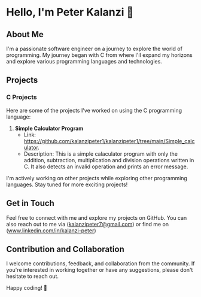 # Hello, I'm Peter Kalanzi 👋

## About Me

I'm a passionate software engineer on a journey to explore the world of programming. My journey began with C from where I'll expand my horizons and explore various programming languages and technologies.

## Projects

### C Projects

Here are some of the projects I've worked on using the C programming language:

1. **Simple Calculator Program**
   - Link: https://github.com/kalanzipeter1/kalanzipeter1/tree/main/Simple_calculator.
   - Description: This is a simple calaculator program with only the addition, subtraction, multiplication and division operations written in C. It also detects an invalid operation and prints an error message. 
     

I'm actively working on other projects while exploring other programming languages. Stay tuned for more exciting projects!

## Get in Touch

Feel free to connect with me and explore my projects on GitHub. You can also reach out to me via (kalanzipeter7@gmail.com) or find me on (www.linkedin.com/in/kalanzi-peter)

## Contribution and Collaboration

I welcome contributions, feedback, and collaboration from the community. If you're interested in working together or have any suggestions, please don't hesitate to reach out.

 Happy coding! 🚀




